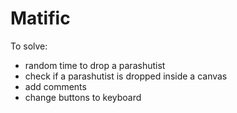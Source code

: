 # Matific

To solve:
- random time to drop a parashutist
- check if a parashutist is dropped inside a canvas
- add comments
- change buttons to keyboard
